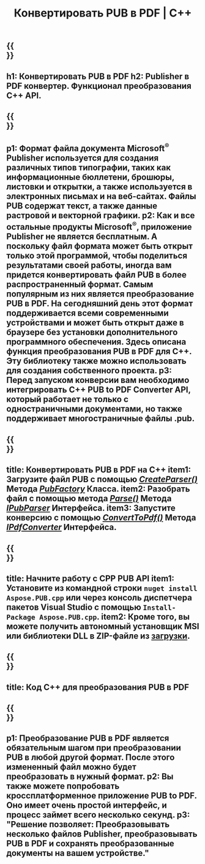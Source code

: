 ﻿---
translation: true
template: /_templates/conversion-child.md
title: Конвертировать PUB в PDF | С++
description: Преобразование PUB в PDF с помощью C++ API в Windows, Linux и Mac OS X. Функция конверсии Publisher, которую легко интегрировать в ваше собственное решение.
url: /cpp/conversion/pub-to-pdf/
metakeywords: pub в pdf c++, конвертировать pub в pdf cpp, c++ pub в pdf, издатель в pdf c++
family: pub
platformtag: cpp
feature: conversion
---

{{<section banner>}}
---
h1: Конвертировать PUB в PDF
h2: Publisher в PDF конвертер. Функционал преобразования С++ API.
---

{{<section overview>}}
---
p1: Формат файла документа Microsoft<sup>®</sup> Publisher используется для создания различных типов типографии, таких как информационные бюллетени, брошюры, листовки и открытки, а также используется в электронных письмах и на веб-сайтах. Файлы PUB содержат текст, а также данные растровой и векторной графики.
p2: Как и все остальные продукты Microsoft<sup>®</sup>, приложение Publisher не является бесплатным. А поскольку файл формата может быть открыт только этой программой, чтобы поделиться результатами своей работы, иногда вам придется конвертировать файл PUB в более распространенный формат. Самым популярным из них является преобразование PUB в PDF. На сегодняшний день этот формат поддерживается всеми современными устройствами и может быть открыт даже в браузере без установки дополнительного программного обеспечения. Здесь описана функция преобразования PUB в PDF для C++. Эту библиотеку также можно использовать для создания собственного проекта.
p3: Перед запуском конверсии вам необходимо интегрировать C++ PUB to PDF Converter API, который работает не только с одностраничными документами, но также поддерживает многостраничные файлы .pub.
---

{{<section feature1>}}
---
title: Конвертировать PUB в PDF на C++
item1: Загрузите файл PUB с помощью [*CreateParser()*](https://reference.aspose.com/pub/cpp/class/aspose.pub.pub_factory#a88c04c4c35d45ee8febc7e1554d03c4b) Метода [*PubFactory*](https://reference.aspose.com/pub/cpp/class/aspose.pub.pub_factory) Класса.
item2: Разобрать файл с помощью метода [*Parse()*](https://reference.aspose.com/pub/cpp/class/aspose.pub.i_pub_parser#ae9fc7043f382a5b4a7b694f0fe477915) Метода [*IPubParser*](https://reference.aspose.com/pub/cpp/class/aspose.pub.i_pub_parser) Интерфейса.
item3: Запустите конверсию с помощью [*ConvertToPdf()*](https://reference.aspose.com/pub/cpp/class/aspose.pub.i_pdf_converter#acdea381bc8f2a2799e73a039b09ecdb5) Метода [*IPdfConverter*](https://reference.aspose.com/pub/cpp/class/aspose.pub.i_pdf_converter) Интерфейса.
---

{{<section feature2>}}
---
title: Начните работу с CPP PUB API
item1: Установите из командной строки ```nuget install Aspose.PUB.cpp``` или через консоль диспетчера пакетов Visual Studio с помощью ```Install-Package Aspose.PUB.cpp```.
item2: Кроме того, вы можете получить автономный установщик MSI или библиотеки DLL в ZIP-файле из [загрузки](https://releases.aspose.com/pub/cpp/).
---

{{<section codeexample>}}
---
title: Код C++ для преобразования PUB в PDF
---

{{<section summary>}}
---
p1: Преобразование PUB в PDF является обязательным шагом при преобразовании PUB в любой другой формат. После этого измененный файл можно будет преобразовать в нужный формат.
p2: Вы также можете попробовать кроссплатформенное приложение PUB to PDF. Оно имеет очень простой интерфейс, и процесс займет всего несколько секунд.
p3: "Решение позволяет: Преобразовывать несколько файлов Publisher, преобразовывать PUB в PDF и сохранять преобразованные документы на вашем устройстве."
---